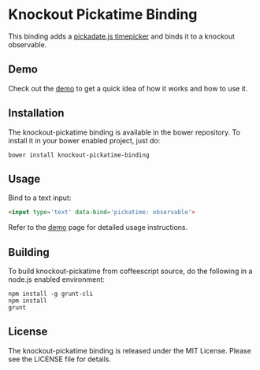 # Knockout Pickatime Binding

This binding adds a [pickadate.js timepicker](http://amsul.ca/pickadate.js) and
binds it to a knockout observable.

## Demo

Check out the [demo](http://rawgit.com/immense/knockout-pickatime/master/demo.html)
to get a quick idea of how it works and how to use it.

## Installation

The knockout-pickatime binding is available in the bower repository. To install
it in your bower enabled project, just do:

`bower install knockout-pickatime-binding`

## Usage

Bind to a text input:

```html
<input type='text' data-bind='pickatime: observable'>
```

Refer to the [demo](http://rawgit.com/immense/knockout-pickatime/master/demo.html)
page for detailed usage instructions.

## Building

To build knockout-pickatime from coffeescript source, do the
following in a node.js enabled environment:

```
npm install -g grunt-cli
npm install
grunt
```
## License

The knockout-pickatime binding is released under the MIT License. Please see the
LICENSE file for details.
